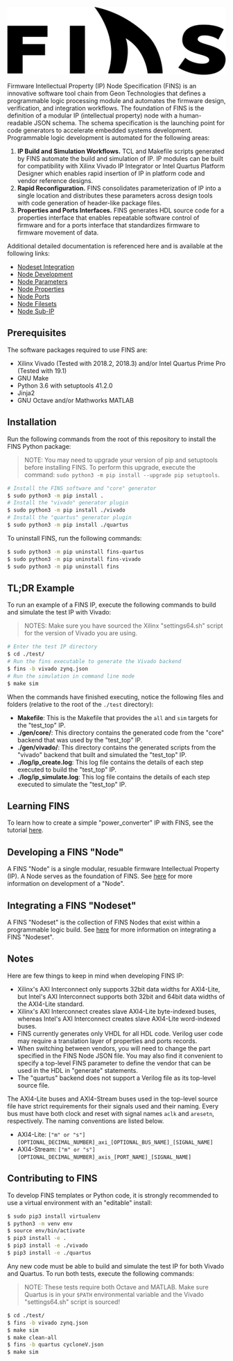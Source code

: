 ![FINS](./docs/fins-logo.png "Firmware IP Node Specification")

Firmware Intellectual Property (IP) Node Specification (FINS) is an innovative software tool chain from Geon Technologies that defines a programmable logic processing module and automates the firmware design, verification, and integration workflows. The foundation of FINS is the definition of a modular IP (intellectual property) node with a human-readable JSON schema. The schema specification is the launching point for code generators to accelerate embedded systems development. Programmable logic development is automated for the following areas:

1. **IP Build and Simulation Workflows.** TCL and Makefile scripts generated by FINS automate the build and simulation of IP. IP modules can be built for compatibility with Xilinx Vivado IP Integrator or Intel Quartus Platform Designer which enables rapid insertion of IP in platform code and vendor reference designs.
2. **Rapid Reconfiguration.** FINS consolidates parameterization of IP into a single location and distributes these parameters across design tools with code generation of header-like package files.
3. **Properties and Ports Interfaces.** FINS generates HDL source code for a properties interface that enables repeatable software control of firmware and for a ports interface that standardizes firmware to firmware movement of data.

Additional detailed documentation is referenced here and is available at the following links:

* [Nodeset Integration](./docs/integration.md)
* [Node Development](./docs/development.md)
* [Node Parameters](./docs/parameters.md)
* [Node Properties](./docs/properties.md)
* [Node Ports](./docs/ports.md)
* [Node Filesets](./docs/filesets.md)
* [Node Sub-IP](./docs/sub-ip.md)

## Prerequisites

The software packages required to use FINS are:

* Xilinx Vivado (Tested with 2018.2, 2018.3) and/or Intel Quartus Prime Pro (Tested with 19.1)
* GNU Make
* Python 3.6 with setuptools 41.2.0
* Jinja2
* GNU Octave and/or Mathworks MATLAB

## Installation

Run the following commands from the root of this repository to install the FINS Python package:

> NOTE: You may need to upgrade your version of pip and setuptools before installing FINS. To perform this upgrade, execute the command: `sudo python3 -m pip install --upgrade pip setuptools`.

```bash
# Install the FINS software and "core" generator
$ sudo python3 -m pip install .
# Install the "vivado" generator plugin
$ sudo python3 -m pip install ./vivado
# Install the "quartus" generator plugin
$ sudo python3 -m pip install ./quartus
```

To uninstall FINS, run the following commands:

```bash
$ sudo python3 -m pip uninstall fins-quartus
$ sudo python3 -m pip uninstall fins-vivado
$ sudo python3 -m pip uninstall fins
```

## TL;DR Example

To run an example of a FINS IP, execute the following commands to build and simulate the test IP with Vivado:

> NOTES: Make sure you have sourced the Xilinx "settings64.sh" script for the version of Vivado you are using.

```bash
# Enter the test IP directory
$ cd ./test/
# Run the fins executable to generate the Vivado backend
$ fins -b vivado zynq.json
# Run the simulation in command line mode
$ make sim
```

When the commands have finished executing, notice the following files and folders (relative to the root of the `./test` directory):

* **Makefile**: This is the Makefile that provides the `all` and `sim` targets for the "test_top" IP.
* **./gen/core/**: This directory contains the generated code from the "core" backend that was used by the "test_top" IP.
* **./gen/vivado/**: This directory contains the generated scripts from the "vivado" backend that built and simulated the "test_top" IP.
* **./log/ip_create.log**: This log file contains the details of each step executed to build the "test_top" IP.
* **./log/ip_simulate.log**: This log file contains the details of each step executed to simulate the "test_top" IP.

## Learning FINS

To learn how to create a simple "power_converter" IP with FINS, see the tutorial [here](docs/tutorial1.md).

## Developing a FINS "Node"

A FINS "Node" is a single modular, resuable firmware Intellectual Property (IP). A Node serves as the foundation of FINS. See [here](docs/development.md) for more information on development of a "Node".

## Integrating a FINS "Nodeset"

A FINS "Nodeset" is the collection of FINS Nodes that exist within a programmable logic build. See [here](docs/integration.md) for more information on integrating a FINS "Nodeset".

## Notes

Here are few things to keep in mind when developing FINS IP:

* Xilinx's AXI Interconnect only supports 32bit data widths for AXI4-Lite, but Intel's AXI Interconnect supports both 32bit and 64bit data widths of the AXI4-Lite standard.
* Xilinx's AXI Interconnect creates slave AXI4-Lite byte-indexed buses, whereas Intel's AXI Interconnect creates slave AXI4-Lite word-indexed buses.
* FINS currently generates only VHDL for all HDL code. Verilog user code may require a translation layer of properties and ports records.
* When switching between vendors, you will need to change the part specified in the FINS Node JSON file. You may also find it convenient to specify a top-level FINS parameter to define the vendor that can be used in the HDL in "generate" statements.
* The "quartus" backend does not support a Verilog file as its top-level source file.

The AXI4-Lite buses and AXI4-Stream buses used in the top-level source file have strict requirements for their signals used and their naming. Every bus must have both clock and reset with signal names `aclk` and `aresetn`, respectively. The naming conventions are listed below.

* AXI4-Lite: `["m" or "s"][OPTIONAL_DECIMAL_NUMBER]_axi_[OPTIONAL_BUS_NAME]_[SIGNAL_NAME]`
* AXI4-Stream: `["m" or "s"][OPTIONAL_DECIMAL_NUMBER]_axis_[PORT_NAME]_[SIGNAL_NAME]`

## Contributing to FINS

To develop FINS templates or Python code, it is strongly recommended to use a virtual environment with an "editable" install:

```bash
$ sudo pip3 install virtualenv
$ python3 -m venv env
$ source env/bin/activate
$ pip3 install -e .
$ pip3 install -e ./vivado
$ pip3 install -e ./quartus
```

Any new code must be able to build and simulate the test IP for both Vivado and Quartus. To run both tests, execute the following commands:

> NOTE: These tests require both Octave and MATLAB. Make sure Quartus is in your `$PATH` environmental variable and the Vivado "settings64.sh" script is sourced!

```bash
$ cd ./test/
$ fins -b vivado zynq.json
$ make sim
$ make clean-all
$ fins -b quartus cycloneV.json
$ make sim
```
